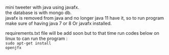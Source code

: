 mini tweeter with java using javafx.<br>
the database is with mongo db.<br>
javafx is removed from java and no longer java 11 have it, so to run program make sure of having java 7 or 8 Or javafx installed.


requirements.txt file will be add soon but to that time run codes below on linux to can run the program :<br>
<code>sudo apt-get install openjfx</code>

